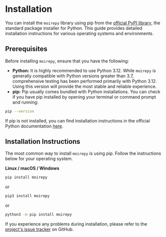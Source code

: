 <style>
  .section{
    text-align: justify;
  }
</style>

# Installation

You can install the `moirepy` library using pip from the [official PyPI library](https://pypi.org/project/moirepy/), the standard package installer for Python. This guide provides detailed installation instructions for various operating systems and environments.

## Prerequisites

Before installing `moirepy`, ensure that you have the following:

* **Python:** It is highly recommended to use Python 3.12. While `moirepy` is generally compatible with Python versions greater than 3.7, comprehensive testing has been performed primarily with Python 3.12. Using this version will provide the most stable and reliable experience.
* **pip:** Pip usually comes bundled with Python installations. You can check if you have pip installed by opening your terminal or command prompt and running:

```bash
pip --version
```

If pip is not installed, you can find installation instructions in the official Python documentation [here](https://pip.pypa.io/en/stable/installation/).

## Installation Instructions

The most common way to install `moirepy` is using pip. Follow the instructions below for your operating system.

**Linux / macOS / Windows**

```bash
pip install moirepy
```

or

```bash
pip3 install moirepy
```

or

```bash
python3 -m pip install moirepy
```

If you experience any problems during installation, please refer to the [project's issue tracker](https://github.com/jabed-umar/MoirePy/issues) on GitHub.